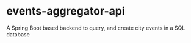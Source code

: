 # events-aggregator-api
A Spring Boot based backend to query, and create city events in a SQL database
